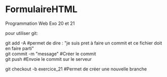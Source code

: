 # FormulaireHTML
Programmation Web
Exo 20 et 21

pour utiliser git:

git add -A                              #permet de dire : "je suis pret à faire un commit et ce fichier doit en faire parti"<br />
git commit -m "message"                 #Créer le commit<br />
git push                                #Envoie le commit sur le serveur<br />

git checkout -b exercice_21             #Permet de créer une nouvelle branche <br />
